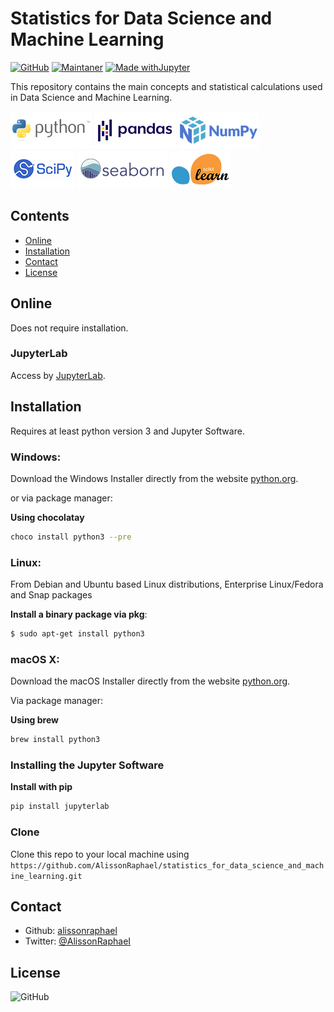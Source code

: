 # Statistics for Data Science and Machine Learning

[![GitHub](https://img.shields.io/github/license/AlissonRaphael/statistics_for_data_science_and_machine_learning)](https://github.com/AlissonRaphael/statistics_for_data_science_and_machine_learning/blob/main/LICENSE)
[![Maintaner](https://img.shields.io/badge/Python-3.6-blue)](https://www.python.org/downloads/windows/)
[![Made withJupyter](https://img.shields.io/badge/Made%20with-Jupyter-orange?style=lat-square&logo=Jupyter)](https://jupyter.org/install)

This repository contains the main concepts and statistical calculations used in Data Science and Machine Learning.

![](https://github.com/AlissonRaphael/statistics_for_data_science_and_machine_learning/blob/main/readme-python-logo.jpg)
![](https://github.com/AlissonRaphael/statistics_for_data_science_and_machine_learning/blob/main/readme-pandas-logo.jpg)
![](https://github.com/AlissonRaphael/statistics_for_data_science_and_machine_learning/blob/main/readme-numpy-logo.jpg)
![](https://github.com/AlissonRaphael/statistics_for_data_science_and_machine_learning/blob/main/readme-scipy-logo.jpg)
![](https://github.com/AlissonRaphael/statistics_for_data_science_and_machine_learning/blob/main/readme-seaborn-logo.jpg)
![](https://github.com/AlissonRaphael/statistics_for_data_science_and_machine_learning/blob/main/readme-sklearn-logo.jpg)

## Contents
- [Online](#online)
- [Installation](#installation)
- [Contact](#contact)
- [License](#license)

## Online
Does not require installation.

### JupyterLab
Access by [JupyterLab](https://hub.gke2.mybinder.org/user/jupyterlab-jupyterlab-demo-5ejim09x/lab/tree/demo).


## Installation
Requires at least python version 3 and Jupyter Software.

### Windows:

Download the Windows Installer directly from the website [python.org](https://www.python.org/downloads/windows/).

or via package manager:

__Using chocolatay__
```sh
choco install python3 --pre
```

### Linux:

From Debian and Ubuntu based Linux distributions, Enterprise Linux/Fedora and Snap packages

__Install a binary package via pkg__:
```sh
$ sudo apt-get install python3
```

### macOS X:

Download the macOS Installer directly from the website [python.org](https://www.python.org/downloads/mac-osx/).

Via package manager:

__Using brew__
```sh
brew install python3
```

### Installing the Jupyter Software
__Install with pip__
```sh
pip install jupyterlab
```

### Clone

Clone this repo to your local machine using `https://github.com/AlissonRaphael/statistics_for_data_science_and_machine_learning.git`

## Contact
- Github: [alissonraphael](https://gist.github.com/AlissonRaphael)
- Twitter: [@AlissonRaphaeI](@AlissonRaphaeI)

## License

![GitHub](https://img.shields.io/github/license/AlissonRaphael/statistics_for_data_science_and_machine_learning)
